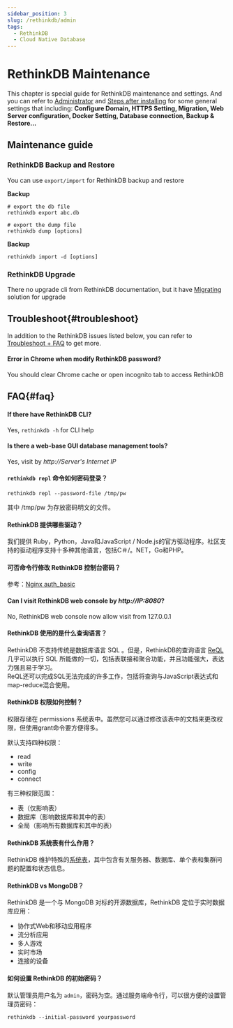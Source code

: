 ```yaml
---
sidebar_position: 3
slug: /rethinkdb/admin
tags:
  - RethinkDB
  - Cloud Native Database
---
```


# RethinkDB Maintenance

This chapter is special guide for RethinkDB maintenance and settings. And you can refer to [Administrator](../administrator) and [Steps after installing](../install/setup) for some general settings that including: **Configure Domain, HTTPS Setting, Migration, Web Server configuration, Docker Setting, Database connection, Backup & Restore...**  

## Maintenance guide

### RethinkDB Backup and Restore

You can use `export/import` for RethinkDB backup and restore

**Backup**

```
# export the db file
rethinkdb export abc.db

# export the dump file
rethinkdb dump [options]
```

**Backup**

```
rethinkdb import -d [options]
```

### RethinkDB Upgrade

There no upgrade cli from RethinkDB documentation, but it have [Migrating](https://rethinkdb.com/docs/migration/) solution for upgrade


## Troubleshoot{#troubleshoot}

In addition to the RethinkDB issues listed below, you can refer to [Troubleshoot + FAQ](../troubleshoot) to get more.  

#### Error in Chrome when modify RethinkDB password?

You should clear Chrome cache or open incognito tab to access RethinkDB


## FAQ{#faq}

#### If there have RethinkDB CLI?

Yes, `rethinkdb -h` for CLI help

#### Is there a web-base GUI database management tools?

Yes, visit by *http://Server's Internet IP*

#### `rethinkdb repl` 命令如何密码登录？

```
rethinkdb repl --password-file /tmp/pw
```

其中 /tmp/pw 为存放密码明文的文件。

#### RethinkDB 提供哪些驱动？

我们提供 Ruby，Python，Java和JavaScript / Node.js的官方驱动程序。社区支持的驱动程序支持十多种其他语言，包括C＃/。NET，Go和PHP。

#### 可否命令行修改 RethinkDB 控制台密码？

参考：[Nginx auth_basic](../nginx#authbasic)

#### Can I visit RethinkDB web console by *http://IP:8080*?

No, RethinkDB web console now allow visit from 127.0.0.1

#### RethinkDB 使用的是什么查询语言？

RethinkDB 不支持传统是数据库语言 SQL 。但是，RethinkDB的查询语言 [ReQL](https://rethinkdb.com/docs/introduction-to-reql/) 几乎可以执行 SQL 所能做的一切，包括表联接和聚合功能，并且功能强大，表达力强且易于学习。  
ReQL还可以完成SQL无法完成的许多工作，包括将查询与JavaScript表达式和map-reduce混合使用。

#### RethinkDB 权限如何控制？

权限存储在 permissions 系统表中。虽然您可以通过修改该表中的文档来更改权限，但使用grant命令要方便得多。

默认支持四种权限：

* read
* write
* config
* connect

有三种权限范围：  

* 表（仅影响表）
* 数据库（影响数据库和其中的表）
* 全局（影响所有数据库和其中的表）

#### RethinkDB 系统表有什么作用？

RethinkDB 维护特殊的[系统表](https://rethinkdb.com/docs/system-tables/)，其中包含有关服务器、数据库、单个表和集群问题的配置和状态信息。


#### RethinkDB vs MongoDB？

RethinkDB 是一个与 MongoDB 对标的开源数据库，RethinkDB 定位于实时数据库应用：

- 协作式Web和移动应用程序
- 流分析应用
- 多人游戏
- 实时市场
- 连接的设备

#### 如何设置 RethinkDB 的初始密码？

默认管理员用户名为 `admin`，密码为空。通过服务端命令行，可以很方便的设置管理员密码：

```
rethinkdb --initial-password yourpassword
```
